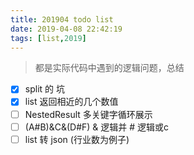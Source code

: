 ```yaml
---
title: 201904 todo list
date: 2019-04-08 22:42:19
tags: [list,2019]
---
```


> 都是实际代码中遇到的逻辑问题，总结

- [x] split 的 坑
- [x] list 返回相近的几个数值
- [ ] NestedResult 多关键字循环展示
- [ ] (A#B)&C&(D#F) & 逻辑并  # 逻辑或c
- [ ]  list 转 json (行业数为例子)
